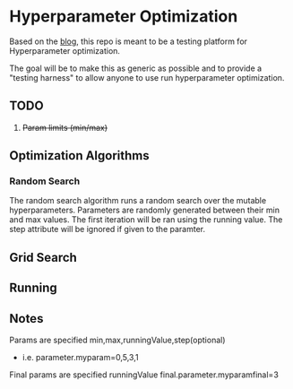 # Hyperparameter Optimization

Based on the [blog](https://blog.acolyer.org/2017/03/01/optimisation-and-training-techniques-for-deep-learning/), this repo is meant to be a testing platform for Hyperparameter optimization.

The goal will be to make this as generic as possible and to provide a "testing harness" to allow anyone to use run hyperparameter optimization.

## TODO
1. ~~Param limits (min/max)~~


## Optimization Algorithms

### Random Search
The random search algorithm runs a random search over the mutable hyperparameters. Parameters are randomly generated between their min and max values.  The first iteration will be ran using the running value.  The step attribute will be ignored if given to the paramter.

## Grid Search

## Running


## Notes

Params are specified min,max,runningValue,step(optional)
- i.e. parameter.myparam=0,5,3,1

Final params are specified runningValue
final.parameter.myparamfinal=3